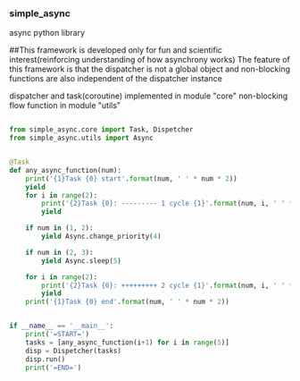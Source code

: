 ### simple_async
async python library


##This framework is developed only for fun and scientific interest(reinforcing understanding of how asynchrony works)
The feature of this framework is that the dispatcher is not a global object and non-blocking functions are also independent of the dispatcher instance

dispatcher and task(coroutine) implemented in module "core"
non-blocking flow function in module "utils"

```python

from simple_async.core import Task, Dispetcher
from simple_async.utils import Async


@Task
def any_async_function(num):
    print('{1}Task {0} start'.format(num, ' ' * num * 2))
    yield
    for i in range(2):
        print('{2}Task {0}: --------- 1 cycle {1}'.format(num, i, ' ' * num * 2))
        yield

    if num in (1, 2):
        yield Async.change_priority(4)

    if num in (2, 3):
        yield Async.sleep(5)

    for i in range(2):
        print('{2}Task {0}: +++++++++ 2 cycle {1}'.format(num, i, ' ' * num * 2))
        yield
    print('{1}Task {0} end'.format(num, ' ' * num * 2))


if __name__ == '__main__':
    print('=START=')
    tasks = [any_async_function(i+1) for i in range(5)]
    disp = Dispetcher(tasks)
    disp.run()
    print('=END=')

```

